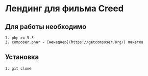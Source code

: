 # Лендинг для фильма Creed

## Для работы необходимо

    1. php >= 5.5
    2. composer.phar - [менеджер](https://getcomposer.org/) пакетов

## Установка
    1. git clone 